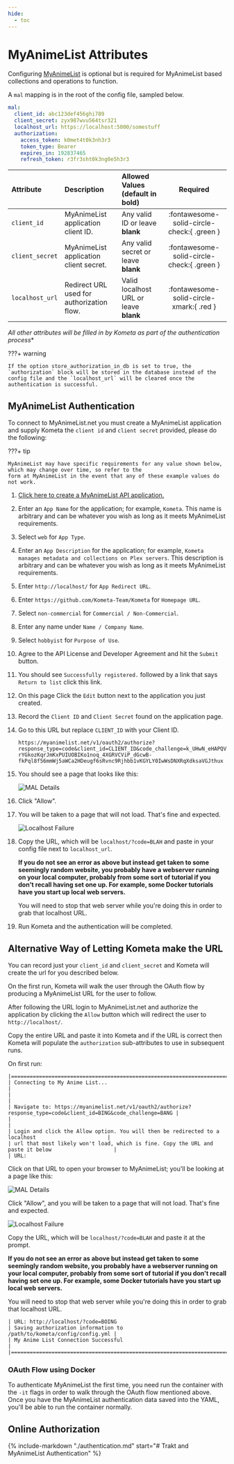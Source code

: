 ```yaml
---
hide:
  - toc
---
```

# MyAnimeList Attributes

Configuring [MyAnimeList](https://myanimelist.net/) is optional but is required for MyAnimeList based collections and operations to function.

A `mal` mapping is in the root of the config file, sampled below.

```yaml title="config.yml MyAnimeList sample"
mal:
  client_id: abc123def456ghi789
  client_secret: zyx987wvu564tsr321
  localhost_url: https://localhost:5000/somestuff
  authorization:
    access_token: k0met4t0k3nh3r3
    token_type: Bearer
    expires_in: 192837465
    refresh_token: r3fr3sht0k3ng0e5h3r3
```

| Attribute       | Description                                | Allowed Values (default in **bold**)         |                   Required                   |
|:----------------|:-------------------------------------------|:---------------------------------------------|:--------------------------------------------:|
| `client_id`     | MyAnimeList application client ID.         | Any valid ID or leave **blank**              |  :fontawesome-solid-circle-check:{ .green }  |
| `client_secret` | MyAnimeList application client secret.     | Any valid secret or leave **blank**          |  :fontawesome-solid-circle-check:{ .green }  |
| `localhost_url` | Redirect URL used for authorization flow.  | Valid localhost URL or leave **blank**       | :fontawesome-solid-circle-xmark:{ .red }     |


*All other attributes will be filled in by Kometa as part of the authentication process**

???+ warning

    If the option store_authorization_in_db is set to true, the `authorization` block will be stored in the database instead of the config file and the `localhost_url` will be cleared once the authentication is successful.

## MyAnimeList Authentication

To connect to MyAnimeList.net you must create a MyAnimeList application and supply Kometa the `client id` and `client secret` provided, please do the following:

???+ tip
    
    MyAnimeList may have specific requirements for any value shown below, which may change over time, so refer to the 
    form at MyAnimeList in the event that any of these example values do not work.

1. [Click here to create a MyAnimeList API application.](https://myanimelist.net/apiconfig/create)
2. Enter an `App Name` for the application; for example, `Kometa`. This name is arbitrary and can be whatever you wish as long as it meets MyAnimeList requirements.
3. Select `web` for `App Type`.
4. Enter an `App Description` for the application; for example, `Kometa manages metadata and collections on Plex servers`. 
   This description is arbitrary and can be whatever you wish as long as it meets MyAnimeList requirements.
5. Enter `http://localhost/` for `App Redirect URL`.
6. Enter `https://github.com/Kometa-Team/Kometa` for `Homepage URL`.
7. Select `non-commercial` for `Commercial / Non-Commercial`.
8. Enter any name under `Name / Company Name`.
9. Select `hobbyist` for `Purpose of Use`.
10. Agree to the API License and Developer Agreement and hit the `Submit` button.
11. You should see `Successfully registered.` followed by a link that says `Return to list` click this link.
12. On this page Click the `Edit` button next to the application you just created.
13. Record the `Client ID` and `Client Secret` found on the application page.
14. Go to this URL but replace `CLIENT_ID` with your Client ID.

     ```
     https://myanimelist.net/v1/oauth2/authorize?response_type=code&client_id=CLIENT_ID&code_challenge=k_UHwN_eHAPQVXiceC-rYGkozKqrJmKxPUIUOBIKo1noq_4XGRVCViP_dGcwB-fkPql8f56mmWj5aWCa2HDeugf6sRvnc9Rjhbb1vKGYLY0IwWsDNXRqXdksaVGJthux
     ```

15. You should see a page that looks like this:

     ![MAL Details](../assets/images/config/mal.png)

16. Click "Allow".
17. You will be taken to a page that will not load. That's fine and expected.

     ![Localhost Failure](../assets/images/config/localhost-fail.png)

18. Copy the URL, which will be `localhost/?code=BLAH` and paste in your config file next to `localhost_url`.

     **If you do not see an error as above but instead get taken to some seemingly random website, you probably have a webserver running on your local computer, 
     probably from some sort of tutorial if you don't recall having set one up. For example, some Docker tutorials have you start up local web servers.**
    
     You will need to stop that web server while you're doing this in order to grab that localhost URL.

19. Run Kometa and the authentication will be completed.

## Alternative Way of Letting Kometa make the URL

You can record just your `client_id` and `client_secret` and Kometa will create the url for you described below.

On the first run, Kometa will walk the user through the OAuth flow by producing a MyAnimeList URL for the user to follow. 

After following the URL login to MyAnimeList.net and authorize the application by clicking the `Allow` button which will redirect the user to `http://localhost/`. 

Copy the entire URL and paste it into Kometa and if the URL is correct then Kometa will populate the `authorization` sub-attributes to use in subsequent runs.

On first run:
```
|====================================================================================================|
| Connecting to My Anime List...                                                                     |
|                                                                                                    |
| Navigate to: https://myanimelist.net/v1/oauth2/authorize?response_type=code&client_id=BING&code_challenge=BANG |
|                                                                                                    |
| Login and click the Allow option. You will then be redirected to a localhost                       |
| url that most likely won't load, which is fine. Copy the URL and paste it below                    |
| URL:

```

Click on that URL to open your browser to MyAnimeList; you'll be looking at a page like this:

![MAL Details](../assets/images/config/mal.png)

Click "Allow", and you will be taken to a page that will not load. That's fine and expected.

![Localhost Failure](../assets/images/config/localhost-fail.png)

Copy the URL, which will be `localhost/?code=BLAH` and paste it at the prompt.

**If you do not see an error as above but instead get taken to some seemingly random website, you probably have a webserver running on your local computer, 
probably from some sort of tutorial if you don't recall having set one up. For example, some Docker tutorials have you start up local web servers.**

You will need to stop that web server while you're doing this in order to grab that localhost URL.

```
| URL: http://localhost/?code=BOING
| Saving authorization information to /path/to/kometa/config/config.yml |
| My Anime List Connection Successful                                                                |
|====================================================================================================|

```

### OAuth Flow using Docker

To authenticate MyAnimeList the first time, you need run the container with the `-it` flags in order to walk through the OAuth flow mentioned above. 
Once you have the MyAnimeList authentication data saved into the YAML, you'll be able to run the container normally.

## Online Authorization

{% 
  include-markdown "./authentication.md"
  start="# Trakt and MyAnimeList Authentication"
%}
